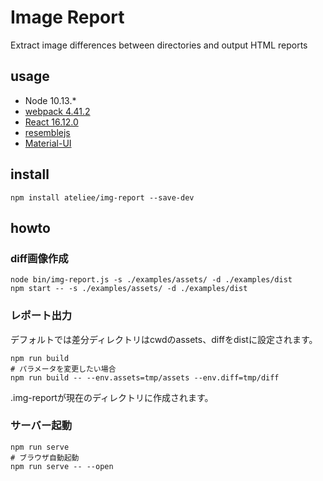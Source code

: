 # Image Report

Extract image differences between directories and output HTML reports

## usage
* Node 10.13.*
* [webpack 4.41.2](https://webpack.js.org/)
* [React 16.12.0](https://ja.reactjs.org/)
* [resemblejs](https://github.com/rsmbl/Resemble.js)
* [Material-UI](https://material-ui.com/)

## install
```
npm install ateliee/img-report --save-dev
```

## howto

### diff画像作成
```
node bin/img-report.js -s ./examples/assets/ -d ./examples/dist
npm start -- -s ./examples/assets/ -d ./examples/dist
```

### レポート出力

デフォルトでは差分ディレクトリはcwdのassets、diffをdistに設定されます。
```
npm run build 
# パラメータを変更したい場合
npm run build -- --env.assets=tmp/assets --env.diff=tmp/diff
```

.img-reportが現在のディレクトリに作成されます。

### サーバー起動
```
npm run serve
# ブラウザ自動起動
npm run serve -- --open
```